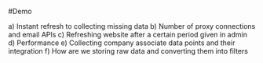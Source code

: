 #Demo

a) Instant refresh to collecting missing data
b) Number of proxy connections and email APIs
c) Refreshing website after a certain period given in admin
d) Performance
e) Collecting company associate data points and their integration
f) How are we storing raw data and converting them into filters
